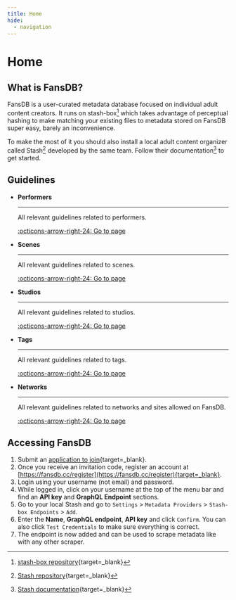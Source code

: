 ```yaml
---
title: Home
hide:
  - navigation
---
```


# Home

## What is FansDB?

FansDB is a user-curated metadata database focused on individual adult content creators. It runs on stash-box[^1] which takes advantage of perceptual hashing to make matching your existing files to metadata stored on FansDB super easy, barely an inconvenience. 

To make the most of it you should also install a local adult content organizer called Stash[^2] developed by the same team. Follow their documentation[^3] to get started.

## Guidelines

<div class="grid cards" markdown>

-   __Performers__

    ---

    All relevant guidelines related to performers. 

    [:octicons-arrow-right-24: Go to page](/performers)

-   __Scenes__

    ---

    All relevant guidelines related to scenes. 

    [:octicons-arrow-right-24: Go to page](/scenes)

-   __Studios__

    ---

    All relevant guidelines related to studios. 

    [:octicons-arrow-right-24: Go to page](/studios)

-   __Tags__

    ---

    All relevant guidelines related to tags. 

    [:octicons-arrow-right-24: Go to page](/tags)

-   __Networks__

    ---

    All relevant guidelines related to networks and sites allowed on FansDB. 

    [:octicons-arrow-right-24: Go to page](/networks)

</div>

## Accessing FansDB

1. Submit an [application to join](https://cryptpad.fr/form/#/2/form/view/YfCcSl4CTKvvNyMyAS17YdEy2VRNOLP-zKLZ2kcUdrU/){target=_blank}.
2. Once you receive an invitation code, register an account at [https://fansdb.cc/register](https://fansdb.cc/register){target=_blank}.
3. Login using your username (not email) and password. 
4. While logged in, click on your username at the top of the menu bar and find an **API key** and **GraphQL Endpoint** sections. 
5. Go to your local Stash and go to `Settings` > `Metadata Providers` > `Stash-box Endpoints` > `Add`.
6. Enter the **Name**, **GraphQL endpoint**, **API key** and click `Confirm`. You can also click `Test Credentials` to make sure everything is correct.
7. The endpoint is now added and can be used to scrape metadata like with any other scraper. 

[^1]: [stash-box repository](https://github.com/stashapp/stash-box){target=_blank}
[^2]: [Stash repository](https://github.com/stashapp/stash){target=_blank}
[^3]: [Stash documentation](https://docs.stashapp.cc/getting-started/){target=_blank}